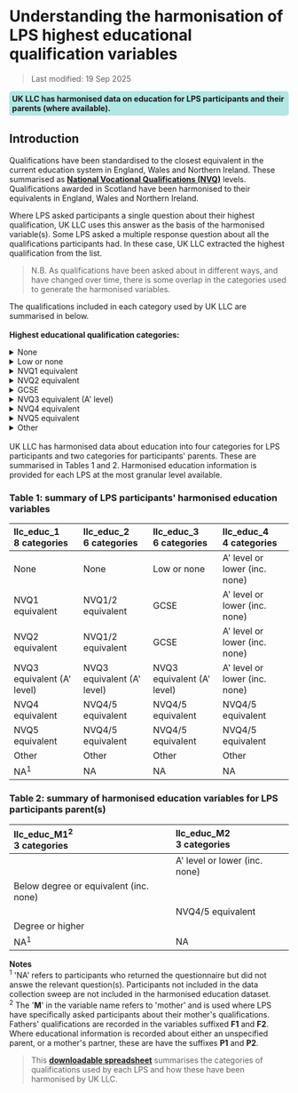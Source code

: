 # Understanding the harmonisation of LPS highest educational qualification variables
>Last modified: 19 Sep 2025
<div style="background-color: rgba(0, 178, 169, 0.3); padding: 5px; border-radius: 5px;"><strong>UK LLC has harmonised data on education for LPS participants and their parents (where available).</strong></div>  

## Introduction  

Qualifications have been standardised to the closest equivalent in the current education system in England, Wales and Northern Ireland. These summarised as <strong><a href="https://www.gov.uk/what-different-qualification-levels-mean/list-of-qualification-levels" target="_blank" rel="noopener noreferrer">National Vocational Qualifications (NVQ)</a></strong> levels. Qualifications awarded in Scotland have been harmonised to their equivalents in England, Wales and Northern Ireland.  

Where LPS asked participants a single question about their highest qualification, UK LLC uses this answer as the basis of the harmonised variable(s). Some LPS asked a multiple response question about all the qualifications participants had. In these case, UK LLC extracted the highest qualification from the list. 

> N.B. As qualifications have been asked about in different ways, and have changed over time, there is some overlap in the categories used to generate the harmonised variables.  

The qualifications included in each category used by UK LLC are summarised in below.   
<br>
**Highest educational qualification categories:**  
<details><summary>None</summary>  

None  
None attempted
</details>
<details><summary>Low or none</summary>  

None  
None attempted  
Primary (or equivalent)  
Some primary (not complete)  
NVQ1 level  
NVQ1/CSE other grade equivalent  
Vocational course, proficiency only  
Sub GCE or sub Burnham C  
CSES or equivalent   

</details>
<details><summary>NVQ1 equivalent</summary>  

NVQ1 level  
NVQ1/CSE other grade equivalent  
Vocational course, proficiency only  
Sub GCE or sub Burnham C  
</details>
<details><summary>NVQ2 equivalent</summary>  

NVQ2 level  
NVQ2/GCE O' level equivalent  
O' level  
GCE O' level or Burnham C  
GCE O' levels/CSE or equivalent  
Apprenticeship  
GCSE etc  
CSES or equivalent  
O' levels, GCSES or equivalent  
</details>
<details><summary>GCSE</summary>  

NVQ2 level  
NVQ2/GCE O' level equivalent  
O' level  
GCSE/O' level/Intermediate/Junior/Group certificate or equivalent  
GCE O' level or Burnham C  
GCE O' Levels/CSE or equivalent  
Apprenticeship  
GCSE etc  
O' levels, GCSES or equivalent  
</details>  

<details><summary>NVQ3 equivalent (A' level)</summary>  

NVQ3 level  
NVQ3/GCE A' level equivalent  
ONC/OND/BTEC, NVQ level 3, City and Guilds advanced craft or equivalent  
A' level  
A' level/Leaving certificate or equivalent  
AS levels or equivalent  
GCE A' Level or Burnham B  
Burnham A2  
</details>  
<details><summary>NVQ4 equivalent</summary>  

NVQ4 level  
Diploma/certificate  
Undergraduate Primary degree  
1st Degree or graduate equivalent  
Higher education below degree  
</details>
<details><summary>NVQ5 equivalent</summary>  

NVQ5 level  
Postgraduate/higher degree  
Masters  
Doctorate  
</details>
<details><summary>Other</summary>  

Foreign/overseas qualifications  
Other academic qualifications  
Other qualifications   
</details>
<br>
UK LLC has harmonised data about education into four categories for LPS participants and two categories for participants' parents. These are summarised in Tables 1 and 2. Harmonised education information is provided for each LPS at the most granular level available. 

### Table 1: summary of LPS participants' harmonised education variables  

| llc_educ_1<br>8 categories | llc_educ_2<br>6 categories | llc_educ_3<br>6 categories | llc_educ_4<br>4 categories |
|:---|:---|:---|:---|
| None | None | Low or none | A' level or lower (inc. none) |
| NVQ1 equivalent | NVQ1/2 equivalent | GCSE | A' level or lower (inc. none) |  
| NVQ2 equivalent |NVQ1/2 equivalent | GCSE | A' level or lower (inc. none) |
| NVQ3 equivalent (A' level) | NVQ3 equivalent (A' level) | NVQ3 equivalent (A' level) | A' level or lower (inc. none) |
| NVQ4 equivalent | NVQ4/5 equivalent | NVQ4/5 equivalent | NVQ4/5 equivalent |
| NVQ5 equivalent | NVQ4/5 equivalent | NVQ4/5 equivalent | NVQ4/5 equivalent |
| Other | Other | Other | Other |
| NA<sup>1</sup> | NA | NA | NA |

### Table 2: summary of harmonised education variables for LPS participants parent(s)  

|llc_educ_M1<sup>2</sup><br>3 categories | llc_educ_M2<br>3 categories |
|:---|:---|
| | A' level or lower (inc. none) |
| Below degree or equivalent (inc. none) | |
| | NVQ4/5 equivalent |
| Degree or higher || 
| NA<sup>1</sup> | NA |  

**Notes**  
<sup>1</sup> 'NA' refers to participants who returned the questionnaire but did not answe the relevant question(s). Participants not included in the data collection sweep are not included in the harmonised education dataset.  
<sup>2</sup> The '**M**' in the variable name refers to 'mother' and is used where LPS have specifically asked participants about their mother's qualifications. Fathers' qualifications are recorded in the variables suffixed **F1** and **F2**. Where educational information is recorded about either an unspecified parent, or a mother's partner, these are have the suffixes **P1** and **P2**.



 


>This [**downloadable spreadsheet**](../../../images/lps_education_v1.xltm) summarises the categories of qualifications used by each LPS and how these have been harmonised by UK LLC.

